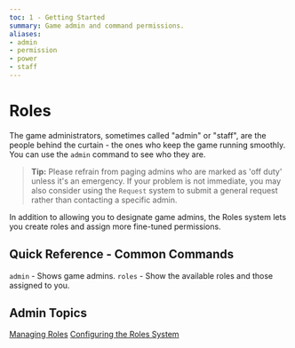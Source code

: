 ```yaml
---
toc: 1 - Getting Started
summary: Game admin and command permissions.
aliases:
- admin
- permission
- power
- staff
---
```

# Roles

The game administrators, sometimes called "admin" or "staff", are the people behind the curtain - the ones who keep the game running smoothly.  You can use the `admin` command to see who they are. 

> **Tip:** Please refrain from paging admins who are marked as 'off duty' unless it's an emergency.  If your problem is not immediate, you may also consider using the `Request` system to submit a general request rather than contacting a specific admin.

In addition to allowing you to designate game admins, the Roles system lets you create roles and assign more fine-tuned permissions.

## Quick Reference - Common Commands

`admin` - Shows game admins.
`roles` - Show the available roles and those assigned to you.

## Admin Topics

[Managing Roles](/help/roles/manage)
[Configuring the Roles System](/help/roles/config)